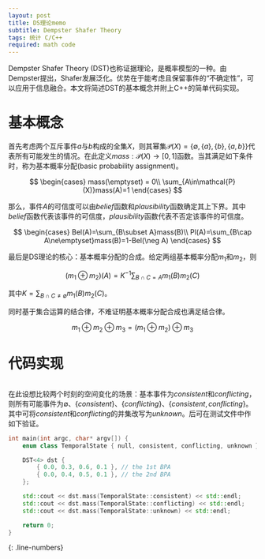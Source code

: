 ```yaml
---
layout: post
title: DS理论memo
subtitle: Dempster Shafer Theory
tags: 统计 C/C++
required: math code
---
```


Dempster Shafer Theory (DST)也称证据理论，是概率模型的一种。由Dempster提出，Shafer发展泛化。优势在于能考虑且保留事件的“不确定性”，可以应用于信息融合。本文将简述DST的基本概念并附上C++的简单代码实现。

# 基本概念

首先考虑两个互斥事件$a$与$b$构成的全集$X$，则其幂集$\mathcal{P}(X)=\lbrace\emptyset, \lbrace a\rbrace, \lbrace b\rbrace, \lbrace a, b\rbrace\rbrace$代表所有可能发生的情况。在此定义$mass:\mathcal{P}(X)\to[0,1]$函数。当其满足如下条件时，称为基本概率分配(basic probability assignment)。

$$
\begin{cases}
mass(\emptyset) = 0\\
\sum_{A\in\mathcal{P}(X)}mass(A)=1
\end{cases}
$$

那么，事件$A$的可信度可以由$belief$函数和$plausibility$函数确定其上下界。其中$belief$函数代表该事件的可信度，$plausibility$函数代表不否定该事件的可信度。

$$
\begin{cases}
Bel(A)=\sum_{B\subset A}mass(B)\\
Pl(A)=\sum_{B\cap A\ne\emptyset}mass(B)=1-Bel(\neg A)
\end{cases}
$$

最后是DS理论的核心：基本概率分配的合成。给定两组基本概率分配$m_1$和$m_2$，则

$$
(m_1\oplus m_2)(A)=K^{-1}\sum_{B\cap C=A}m_1(B)m_2(C)
$$

其中$K=\sum_{B\cap C\ne\emptyset}m_1(B)m_2(C)$。

同时基于集合运算的结合律，不难证明基本概率分配合成也满足结合律。

$$
m_1\oplus m_2\oplus m_3=(m_1\oplus m_2)\oplus m_3
$$

# 代码实现

<pre class="line-numbers" data-src="/assets/src/dempster-shafer-theory/dst.cpp"></pre>

在此设想比较两个时刻的空间变化的场景：基本事件为$consistent$和$conflicting$，则所有可能事件为$\emptyset$、$\lbrace consistent\rbrace$、$\lbrace conflicting\rbrace$、$\lbrace consistent, conflicting\rbrace$。其中可将$consistent$和$conflicting$的并集改写为$unknown$。后可在测试文件中作如下验证。

```cpp
int main(int argc, char* argv[]) {
    enum class TemporalState { null, consistent, conflicting, unknown };

    DST<4> dst {
        { 0.0, 0.3, 0.6, 0.1 }, // the 1st BPA
        { 0.0, 0.4, 0.5, 0.1 }, // the 2nd BPA
    };

    std::cout << dst.mass(TemporalState::consistent) << std::endl;
    std::cout << dst.mass(TemporalState::conflicting) << std::endl;
    std::cout << dst.mass(TemporalState::unknown) << std::endl;

    return 0;
}
```
{: .line-numbers}
